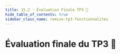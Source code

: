 ```yaml
---
title: 15.2 - Évaluation Finale TP3 💯
hide_table_of_contents: true
sidebar_class_name: remise-tp3-fonctionnalites
---
```


# Évaluation finale du TP3 💯

